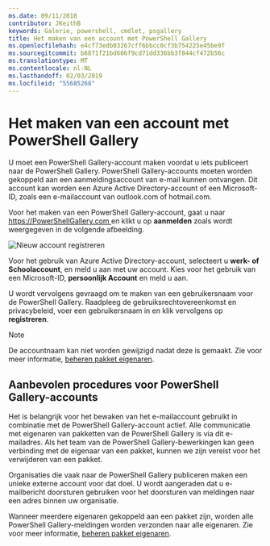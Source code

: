```yaml
---
ms.date: 09/11/2018
contributor: JKeithB
keywords: Galerie, powershell, cmdlet, psgallery
title: Het maken van een account met PowerShell Gallery
ms.openlocfilehash: e4cf73edb03267cff6bbcc0cf3b754225e45be9f
ms.sourcegitcommit: b6871f21bd666f9cd71dd336bb3f844cf472b56c
ms.translationtype: MT
ms.contentlocale: nl-NL
ms.lasthandoff: 02/03/2019
ms.locfileid: "55685268"
---
```

# <a name="creating-a-powershell-gallery-account"></a>Het maken van een account met PowerShell Gallery

U moet een PowerShell Gallery-account maken voordat u iets publiceert naar de PowerShell Gallery.
PowerShell Gallery-accounts moeten worden gekoppeld aan een aanmeldingsaccount van e-mail kunnen ontvangen. Dit account kan worden een Azure Active Directory-account of een Microsoft-ID, zoals een e-mailaccount van outlook.com of hotmail.com.

Voor het maken van een PowerShell Gallery-account, gaat u naar [ https://PowerShellGallery.com ](https://PowerShellGallery.com) en klikt u op **aanmelden** zoals wordt weergegeven in de volgende afbeelding.

![Nieuw account registreren](../../Images/CreateAccount-Register.png)

Voor het gebruik van Azure Active Directory-account, selecteert u **werk- of Schoolaccount**, en meld u aan met uw account. Kies voor het gebruik van een Microsoft-ID, **persoonlijk Account** en meld u aan.

U wordt vervolgens gevraagd om te maken van een gebruikersnaam voor de PowerShell Gallery. Raadpleeg de gebruiksrechtovereenkomst en privacybeleid, voer een gebruikersnaam in en klik vervolgens op **registreren**.

> [!NOTE]
> De accountnaam kan niet worden gewijzigd nadat deze is gemaakt. Zie voor meer informatie, [beheren pakket eigenaren](managing-package-owners.md).

## <a name="recommended-practices-for-powershell-gallery-accounts"></a>Aanbevolen procedures voor PowerShell Gallery-accounts

Het is belangrijk voor het bewaken van het e-mailaccount gebruikt in combinatie met de PowerShell Gallery-account actief. Alle communicatie met eigenaren van pakketten van de PowerShell Gallery is via dit e-mailadres. Als het team van de PowerShell Gallery-bewerkingen kan geen verbinding met de eigenaar van een pakket, kunnen we zijn vereist voor het verwijderen van een pakket.

Organisaties die vaak naar de PowerShell Gallery publiceren maken een unieke externe account voor dat doel. U wordt aangeraden dat u e-mailbericht doorsturen gebruiken voor het doorsturen van meldingen naar een adres binnen uw organisatie.

Wanneer meerdere eigenaren gekoppeld aan een pakket zijn, worden alle PowerShell Gallery-meldingen worden verzonden naar alle eigenaren. Zie voor meer informatie, [beheren pakket eigenaren](managing-package-owners.md).
